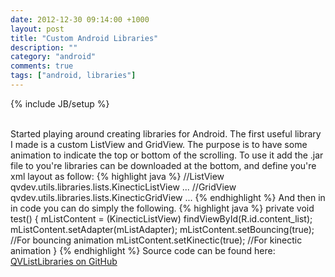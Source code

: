 ```yaml
---
date: 2012-12-30 09:14:00 +1000
layout: post
title: "Custom Android Libraries"
description: ""
category: "android"
comments: true
tags: ["android, libraries"]
---
```

{% include JB/setup %}

<br>
Started playing around creating libraries for Android. The first useful library I made is a custom ListView and GridView. 
The purpose is to have some animation to indicate the top or bottom of the scrolling. 
To use it add the .jar file to you're libraries can be downloaded at the bottom, and define you're xml layout as follow: 
<!-- more start -->
{% highlight java %}
//ListView
qvdev.utils.libraries.lists.KinecticListView ...
//GridView
qvdev.utils.libraries.lists.KinecticGridView ...
{% endhighlight %}
And then in in code you can do simply the following. 
{% highlight java %}
private void test()
{
 mListContent = (KinecticListView) findViewById(R.id.content_list);
 mListContent.setAdapter(mListAdapter);
        mListContent.setBouncing(true); //For bouncing animation
        mListContent.setKinectic(true); //For kinectic animation      
}
{% endhighlight %}
Source code can be found here: <a href="https://github.com/QVDev/QVListLibraries/" target="_blank">QVListLibraries on GitHub</a>
<!-- more end -->